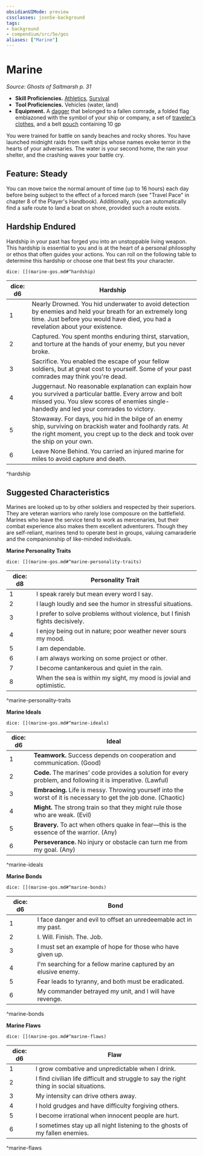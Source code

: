 ```yaml
---
obsidianUIMode: preview
cssclasses: json5e-background
tags:
- background
- compendium/src/5e/gos
aliases: ["Marine"]
---
```

# Marine
*Source: Ghosts of Saltmarsh p. 31*  

- **Skill Proficiencies.** [Athletics](Mechanics/Rules/skills.md#Athletics), [Survival](Mechanics/Rules/skills.md#Survival)  
- **Tool Proficiencies.** Vehicles (water, land)  
- **Equipment.** A [dagger](Mechanics/items/dagger.md) that belonged to a fallen comrade, a folded flag emblazoned with the symbol of your ship or company, a set of [traveler's clothes](Mechanics/items/travelers-clothes.md), and a belt [pouch](Mechanics/items/pouch.md) containing 10 gp  

You were trained for battle on sandy beaches and rocky shores. You have launched midnight raids from swift ships whose names evoke terror in the hearts of your adversaries. The water is your second home, the rain your shelter, and the crashing waves your battle cry.

## Feature: Steady

You can move twice the normal amount of time (up to 16 hours) each day before being subject to the effect of a forced march (see "Travel Pace" in chapter 8 of the Player's Handbook). Additionally, you can automatically find a safe route to land a boat on shore, provided such a route exists.

## Hardship Endured

Hardship in your past has forged you into an unstoppable living weapon. This hardship is essential to you and is at the heart of a personal philosophy or ethos that often guides your actions. You can roll on the following table to determine this hardship or choose one that best fits your character.

`dice: [](marine-gos.md#^hardship)`

| dice: d6 | Hardship |
|----------|----------|
| 1 | Nearly Drowned. You hid underwater to avoid detection by enemies and held your breath for an extremely long time. Just before you would have died, you had a revelation about your existence. |
| 2 | Captured. You spent months enduring thirst, starvation, and torture at the hands of your enemy, but you never broke. |
| 3 | Sacrifice. You enabled the escape of your fellow soldiers, but at great cost to yourself. Some of your past comrades may think you're dead. |
| 4 | Juggernaut. No reasonable explanation can explain how you survived a particular battle. Every arrow and bolt missed you. You slew scores of enemies single-handedly and led your comrades to victory. |
| 5 | Stowaway. For days, you hid in the bilge of an enemy ship, surviving on brackish water and foolhardy rats. At the right moment, you crept up to the deck and took over the ship on your own. |
| 6 | Leave None Behind. You carried an injured marine for miles to avoid capture and death. |
^hardship

## Suggested Characteristics

Marines are looked up to by other soldiers and respected by their superiors. They are veteran warriors who rarely lose composure on the battlefield. Marines who leave the service tend to work as mercenaries, but their combat experience also makes them excellent adventurers. Though they are self-reliant, marines tend to operate best in groups, valuing camaraderie and the companionship of like-minded individuals.

**Marine Personality Traits**

`dice: [](marine-gos.md#^marine-personality-traits)`

| dice: d8 | Personality Trait |
|----------|-------------------|
| 1 | I speak rarely but mean every word I say. |
| 2 | I laugh loudly and see the humor in stressful situations. |
| 3 | I prefer to solve problems without violence, but I finish fights decisively. |
| 4 | I enjoy being out in nature; poor weather never sours my mood. |
| 5 | I am dependable. |
| 6 | I am always working on some project or other. |
| 7 | I become cantankerous and quiet in the rain. |
| 8 | When the sea is within my sight, my mood is jovial and optimistic. |
^marine-personality-traits

**Marine Ideals**

`dice: [](marine-gos.md#^marine-ideals)`

| dice: d6 | Ideal |
|----------|-------|
| 1 | **Teamwork.** Success depends on cooperation and communication. (Good) |
| 2 | **Code.** The marines' code provides a solution for every problem, and following it is imperative. (Lawful) |
| 3 | **Embracing.** Life is messy. Throwing yourself into the worst of it is necessary to get the job done. (Chaotic) |
| 4 | **Might.** The strong train so that they might rule those who are weak. (Evil) |
| 5 | **Bravery.** To act when others quake in fear—this is the essence of the warrior. (Any) |
| 6 | **Perseverance.** No injury or obstacle can turn me from my goal. (Any) |
^marine-ideals

**Marine Bonds**

`dice: [](marine-gos.md#^marine-bonds)`

| dice: d6 | Bond |
|----------|------|
| 1 | I face danger and evil to offset an unredeemable act in my past. |
| 2 | I. Will. Finish. The. Job. |
| 3 | I must set an example of hope for those who have given up. |
| 4 | I'm searching for a fellow marine captured by an elusive enemy. |
| 5 | Fear leads to tyranny, and both must be eradicated. |
| 6 | My commander betrayed my unit, and I will have revenge. |
^marine-bonds

**Marine Flaws**

`dice: [](marine-gos.md#^marine-flaws)`

| dice: d6 | Flaw |
|----------|------|
| 1 | I grow combative and unpredictable when I drink. |
| 2 | I find civilian life difficult and struggle to say the right thing in social situations. |
| 3 | My intensity can drive others away. |
| 4 | I hold grudges and have difficulty forgiving others. |
| 5 | I become irrational when innocent people are hurt. |
| 6 | I sometimes stay up all night listening to the ghosts of my fallen enemies. |
^marine-flaws